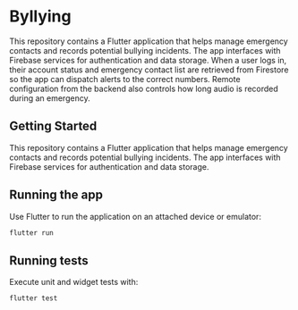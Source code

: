 # Byllying
This repository contains a Flutter application that helps manage emergency contacts and records potential bullying incidents. The app interfaces with Firebase services for authentication and data storage. When a user logs in, their account status and emergency contact list are retrieved from Firestore so the app can dispatch alerts to the correct numbers. Remote configuration from the backend also controls how long audio is recorded during an emergency.

## Getting Started

This repository contains a Flutter application that helps manage emergency contacts and records potential bullying incidents. The app interfaces with Firebase services for authentication and data storage.

## Running the app

Use Flutter to run the application on an attached device or emulator:

```bash
flutter run
```

## Running tests

Execute unit and widget tests with:

```bash
flutter test
```
